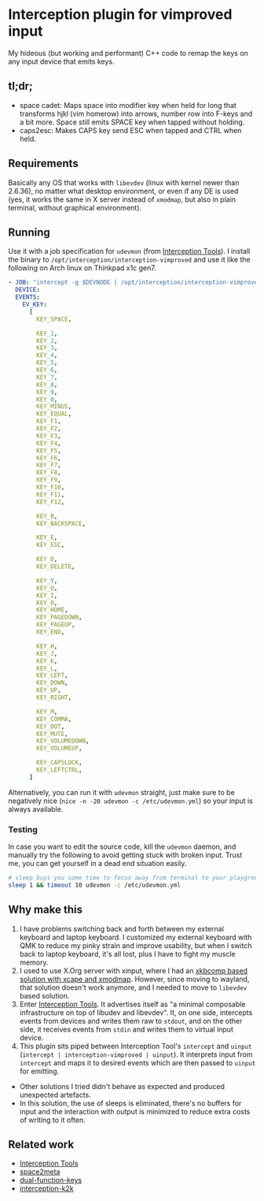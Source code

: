 # Interception plugin for vimproved input

My hideous (but working and performant) C++ code to remap the keys on any input device that emits keys.

## tl;dr;

* space cadet: Maps space into modifier key when held for long that transforms hjkl (vim homerow) into arrows, number row into F-keys and a bit more. Space still emits SPACE key when tapped without holding.
* caps2esc: Makes CAPS key send ESC when tapped and CTRL when held.

## Requirements
Basically any OS that works with `libevdev` (linux with kernel newer than 2.6.36), no matter what desktop environment, or even if any DE is used (yes, it works the same in X server instead of `xmodmap`, but also in plain terminal, without graphical environment).

## Running
Use it with a job specification for `udevmon` (from [Interception Tools](https://gitlab.com/interception/linux/tools)). I install the binary to `/opt/interception/interception-vimproved` and use it like the following on Arch linux on Thinkpad x1c gen7.

```yaml
- JOB: "intercept -g $DEVNODE | /opt/interception/interception-vimproved | uinput -d $DEVNODE"
  DEVICE:
  EVENTS:
    EV_KEY:
      [
        KEY_SPACE,

        KEY_1,
        KEY_2,
        KEY_3,
        KEY_4,
        KEY_5,
        KEY_6,
        KEY_7,
        KEY_8,
        KEY_9,
        KEY_0,
        KEY_MINUS,
        KEY_EQUAL,
        KEY_F1,
        KEY_F2,
        KEY_F3,
        KEY_F4,
        KEY_F5,
        KEY_F6,
        KEY_F7,
        KEY_F8,
        KEY_F9,
        KEY_F10,
        KEY_F11,
        KEY_F12,

        KEY_B,
        KEY_BACKSPACE,

        KEY_E,
        KEY_ESC,

        KEY_D,
        KEY_DELETE,

        KEY_Y,
        KEY_U,
        KEY_I,
        KEY_O,
        KEY_HOME,
        KEY_PAGEDOWN,
        KEY_PAGEUP,
        KEY_END,

        KEY_H,
        KEY_J,
        KEY_K,
        KEY_L,
        KEY_LEFT,
        KEY_DOWN,
        KEY_UP,
        KEY_RIGHT,

        KEY_M,
        KEY_COMMA,
        KEY_DOT,
        KEY_MUTE,
        KEY_VOLUMEDOWN,
        KEY_VOLUMEUP,

        KEY_CAPSLOCK,
        KEY_LEFTCTRL,
      ]
```

Alternatively, you can run it with `udevmon` straight, just make sure to be negatively nice (`nice -n -20 udevmon -c /etc/udevmon.yml`) so your input is always available.

### Testing
In case you want to edit the source code, kill the `udevmon` daemon, and manually try the following to avoid getting stuck with broken input. Trust me, you can get yourself in a dead end situation easily.

```bash
# sleep buys you some time to focus away from terminal to your playground
sleep 1 && timeout 10 udevmon -c /etc/udevmon.yml
```


## Why make this
1. I have problems switching back and forth between my external keyboard and laptop keyboard. I customized my external keyboard with QMK to reduce my pinky strain and improve usability, but when I switch back to laptop keyboard, it's all lost, plus I have to fight my muscle memory.
2. I used to use X.Org server with xinput, where I had an [xkbcomp based solution with xcape and xmodmap](https://github.com/maricn/dotfiles/blob/master/.xinitrc-keyboard-remap). However, since moving to wayland, that solution doesn't work anymore, and I needed to move to `libevdev` based solution.
3. Enter [Interception Tools](https://gitlab.com/interception/linux/tools). It advertises itself as "a minimal composable infrastructure on top of libudev and libevdev". It, on one side, intercepts events from devices and writes them raw to `stdout`, and on the other side, it receives events from `stdin` and writes them to virtual input device.
4. This plugin sits piped between Interception Tool's `intercept` and `uinput` (`intercept | interception-vimproved | uinput`). It interprets input from `intercept` and maps it to desired events which are then passed to `uinput` for emitting.

* Other solutions I tried didn't behave as expected and produced unexpected artefacts.
* In this solution, the use of sleeps is eliminated, there's no buffers for input and the interaction with output is minimized to reduce extra costs of writing to it often.

## Related work

* [Interception Tools](https://gitlab.com/interception/linux/tools)
* [space2meta](https://gitlab.com/interception/linux/plugins/space2meta)
* [dual-function-keys](https://gitlab.com/interception/linux/plugins/dual-function-keys)
* [interception-k2k](https://github.com/zsugabubus/interception-k2k)
